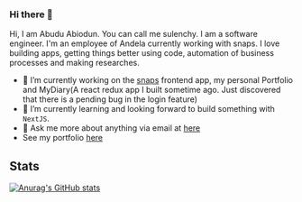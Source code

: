 ### Hi there 👋
Hi, I am Abudu Abiodun. You can call me sulenchy. I am a software engineer. I'm an employee of Andela currently working with snaps. I love building apps, getting things better using code, automation of business processes and making researches.

- 🔭 I’m currently working on the [snaps](https://snaps.io) frontend app, my personal Portfolio and MyDiary(A react redux app I built sometime ago. Just discovered that there is a pending bug in the login feature)
- 🌱 I’m currently learning and looking forward to build something with `NextJS`.
- 💬  Ask me more about anything via email at [here](mailto:sulaimanabiodun172@gmail.com@gmail.com?subject=I%20want%20to%20work%20with%20you&body=Please%20tell%20more%20about%20yourself)
- See my portfolio [here](http://bit.ly/awesome-sulenchy)


## Stats
[![Anurag's GitHub stats](https://github-readme-stats.vercel.app/api?username=sulenchy)](https://github.com/anuraghazra/github-readme-stats)


<!--
**sulenchy/sulenchy** is a ✨ _special_ ✨ repository because its `README.md` (this file) appears on your GitHub profile.

Here are some ideas to get you started:


- 👯 I’m looking to collaborate on ...
- 🤔 I’m looking for help with ...
- 📫 How to reach me: ...
- 😄 Pronouns: ...
- ⚡ Fun fact: ...
-->
